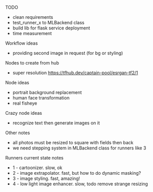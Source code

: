 TODO
- clean requirements
- test_runner_x to MLBackend class
- build lib for flask service deployment
- time measurement

Workflow ideas
- providing second image in request (for bg or styling)

Nodes to create from hub
- super resolution https://tfhub.dev/captain-pool/esrgan-tf2/1

Node ideas
- portrait background replacement
- human face transformation
- real fisheye

Crazy node ideas
- recognize text then generate images on it

Other notes
- all photos must be resized to square with fields then back
- we need stepping system in MLBackend class for runners like 3

Runners current state notes
- 1 - cartoonizer. slow, ok
- 2 - image extrapolator. fast, but how to do dynamic masking?
- 3 - image styling. fast, amazing!
- 4 - low light image enhancer. slow, todo remove strange resizing
